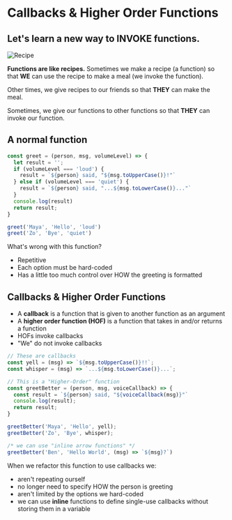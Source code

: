 # Callbacks & Higher Order Functions

## Let's learn a new way to INVOKE functions.

![Recipe](https://images.immediate.co.uk/production/volatile/sites/30/2020/08/chorizo-mozarella-gnocchi-bake-cropped-9ab73a3.jpg?quality=90&webp=true&resize=600,545)

**Functions are like recipes.** Sometimes we make a recipe (a function) so that **WE** can use the recipe to make a meal (we invoke the function). 

Other times, we give recipes to our friends so that **THEY** can make the meal. 

Sometimes, we give our functions to other functions so that **THEY** can invoke our function.

## A normal function

```js
const greet = (person, msg, volumeLevel) => {
  let result = '';
  if (volumeLevel === 'loud') {
    result = `${person} said, "${msg.toUpperCase()}!"`
  } else if (volumeLevel === 'quiet') {
    result = `${person} said, "...${msg.toLowerCase()}..."`
  }
  console.log(result)
  return result;
}

greet('Maya', 'Hello', 'loud')
greet('Zo', 'Bye', 'quiet')
```

What's wrong with this function?
- Repetitive
- Each option must be hard-coded
- Has a little too much control over HOW the greeting is formatted


## Callbacks & Higher Order Functions

* A **callback** is a function that is given to another function as an argument
* A **higher order function (HOF)** is a function that takes in and/or returns a function
* HOFs invoke callbacks
* "We" do not invoke callbacks

```js
// These are callbacks
const yell = (msg) => `${msg.toUpperCase()}!!`;
const whisper = (msg) => `...${msg.toLowerCase()}...`;

// This is a "Higher-Order" function
const greetBetter = (person, msg, voiceCallback) => {
  const result = `${person} said, "${voiceCallback(msg)}"`
  console.log(result);
  return result;
}

greetBetter('Maya', 'Hello', yell);
greetBetter('Zo', 'Bye', whisper);

/* we can use "inline arrow functions" */
greetBetter('Ben', 'Hello World', (msg) => `${msg}?`)
```

When we refactor this function to use callbacks we:
- aren't repeating ourself
- no longer need to specify HOW the person is greeting
- aren't limited by the options we hard-coded
- we can use **inline** functions to define single-use callbacks without storing them in a variable


